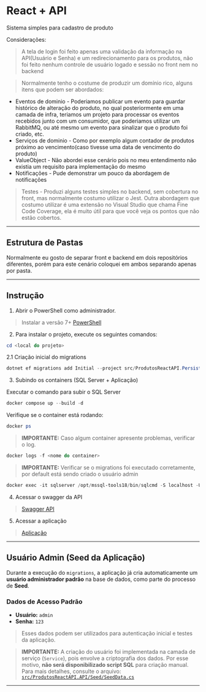 # React + API 

Sistema simples para cadastro de produto

Considerações: 

> A tela de login foi feito apenas uma validação da informação na API(Usuário e Senha) e um redirecionamento para os produtos, não foi feito nenhum controle de usuário logado e sessão no front nem no backend

> Normalmente tenho o costume de produzir um domínio rico, alguns itens que podem ser abordados:
-  Eventos de dominio - Poderiamos publicar um evento para guardar histórico de alteração do produto, no qual posteriormente em uma camada de infra, teriamos um projeto para processar os eventos recebidos junto com um consumidor, que poderiamos utilizar um RabbitMQ, ou até mesmo um evento para sinalizar que o produto foi criado, etc.
- Serviços de dominio - Como por exemplo algum contador de produtos próximo ao vencimento(caso tivesse uma data de vencimento do produto)
- ValueObject - Não abordei esse cenário pois no meu entendimento não existia um requisito para implementação do mesmo
- Notificações - Pude demonstrar um pouco da abordagem de notificações

> Testes - Produzi alguns testes simples no backend, sem cobertura no front, mas normalmente costumo utilizar o Jest. Outra abordagem que costumo utilizar é uma extensão no Visual Studio que chama Fine Code Coverage, ela é muito útil para que você veja os pontos que não estão cobertos.
---

## Estrutura de Pastas

Normalmente eu gosto de separar front e backend em dois repositórios diferentes, porém para este cenário coloquei em ambos separando apenas por pasta.

---

## Instrução  

1. Abrir o PowerShell como administrador.
 > Instalar a versão 7+ [PowerShell](https://github.com/PowerShell/PowerShell)
2. Para instalar o projeto, execute os seguintes comandos:

```powershell
cd <local do projeto>
```

2.1 Criação inicial do migrations

```powershell
dotnet ef migrations add Initial --project src/ProdutosReactAPI.Persistencia --startup-project src/ProdutosReactAPI.API
```

3. Subindo os containers (SQL Server + Aplicação)

Executar o comando para subir o SQL Server

```powershell
docker compose up --build -d 
```

Verifique se o container está rodando:

```powershell
docker ps
```

> **IMPORTANTE:** Caso algum container apresente problemas, verificar o log.

```powershell
docker logs -f <nome do container>
```

> **IMPORTANTE:** Verificar se o migrations foi executado corretamente, por default está sendo criado o usuário admin

```powershell
docker exec -it sqlserver /opt/mssql-tools18/bin/sqlcmd -S localhost -U sa -P "r@f@eL-123!" -d ProdutosReact -C -Q "SELECT * FROM __EFMigrationsHistory"
```

4. Acessar o swagger da API

> [Swagger API](http://localhost:5000/swagger)

5. Acessar a aplicação

> [Aplicação](http://localhost:3000)
---

## Usuário Admin (Seed da Aplicação)

Durante a execução do `migrations`, a aplicação já cria automaticamente um **usuário administrador padrão** na base de dados, como parte do processo de **Seed**.

### Dados de Acesso Padrão

- **Usuário:** `admin`  
- **Senha:** `123`

> Esses dados podem ser utilizados para autenticação inicial e testes da aplicação.

> **IMPORTANTE:** A criação do usuário foi implementada na camada de serviço (`Service`), pois envolve a criptografia dos dados. Por esse motivo, **não será disponibilizado script SQL** para criação manual.  
> Para mais detalhes, consulte o arquivo:  
> [`src/ProdutosReactAPI.API/Seed/SeedData.cs`](src/ProdutosReactAPI.API/Seed/SeedData.cs)
---
